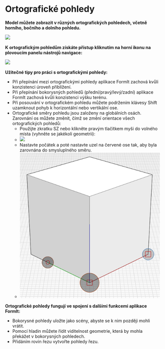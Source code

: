 # Ortografické pohledy

**Model můžete zobrazit v různých ortografických pohledech, včetně horního, bočního a dolního pohledu.**

![](../.gitbook/assets/infotainment\_2016\_product\_02.png)

**K ortografickým pohledům získáte přístup kliknutím na horní ikonu na plovoucím panelu nástrojů navigace:**

![](<../.gitbook/assets/floating-nav\_flyout (1) (1).PNG>)

**Užitečné tipy pro práci s ortografickými pohledy:**

* Při přepínání mezi ortografickými pohledy aplikace FormIt zachová kvůli konzistenci úroveň přiblížení.
* Při přepínání bokorysných pohledů (přední/pravý/levý/zadní) aplikace FormIt zachová kvůli konzistenci výšku terénu.
* Při posouvání v ortografickém pohledu můžete podržením klávesy Shift uzamknout pohyb k horizontální nebo vertikální ose.
* Ortografické směry pohledu jsou založeny na globálních osách. Zarovnání os můžete změnit, čímž se změní orientace všech ortografických pohledů:
   * Použijte zkratku SZ nebo klikněte pravým tlačítkem myši do volného místa (vyhněte se jakékoli geometrii):
   * ![](../.gitbook/assets/set-axes\_context.PNG)
   * Nastavte počátek a poté nastavte uzel na červené ose tak, aby byla zarovnána do smysluplného směru.
   * ![](../.gitbook/assets/set-axes.PNG)

**Ortografické pohledy fungují ve spojení s dalšími funkcemi aplikace FormIt:**

* Bokorysné pohledy uložte jako scény, abyste se k nim později mohli vrátit.
* Pomocí hladin můžete řídit viditelnost geometrie, která by mohla překážet v bokorysných pohledech.
* Přidáním rovin řezu vytvořte pohledy řezu.
